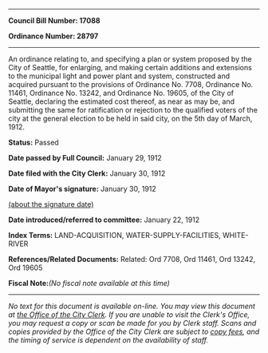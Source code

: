 

********

**Council Bill Number: 17088**
   
**Ordinance Number: 28797**
********

 An ordinance relating to, and specifying a plan or system proposed by the City of Seattle, for enlarging, and making certain additions and extensions to the municipal light and power plant and system, constructed and acquired pursuant to the provisions of Ordinance No. 7708, Ordinance No. 11461, Ordinance No. 13242, and Ordinance No. 19605, of the City of Seattle, declaring the estimated cost thereof, as near as may be, and submitting the same for ratification or rejection to the qualified voters of the city at the general election to be held in said city, on the 5th day of March, 1912.

**Status:** Passed
   
**Date passed by Full Council:** January 29, 1912
   
**Date filed with the City Clerk:** January 30, 1912
   
**Date of Mayor's signature:** January 30, 1912
   
[(about the signature date)](/~public/approvaldate.htm)
   
   
   
**Date introduced/referred to committee:** January 22, 1912
   
   
**Index Terms:** LAND-ACQUISITION, WATER-SUPPLY-FACILITIES, WHITE-RIVER

**References/Related Documents:** Related: Ord 7708, Ord 11461, Ord 13242, Ord 19605

**Fiscal Note:**_(No fiscal note available at this time)_
********

_No text for this document is available on-line. You may view this document at [the Office of the City Clerk](http://www.seattle.gov/leg/clerk/contactUs.htm). If you are unable to visit the Clerk's Office, you may request a copy or scan be made for you by Clerk staff. Scans and copies provided by the Office of the City Clerk are subject to [copy fees](http://clerk.seattle.gov/~public/clerkfees.htm), and the timing of service is dependent on the availability of staff._

